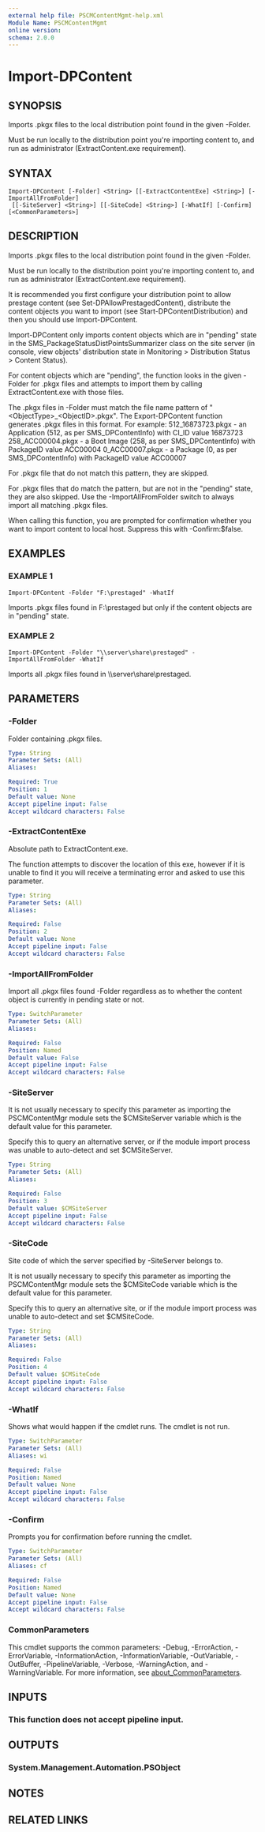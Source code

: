 ```yaml
---
external help file: PSCMContentMgmt-help.xml
Module Name: PSCMContentMgmt
online version:
schema: 2.0.0
---
```


# Import-DPContent

## SYNOPSIS
Imports .pkgx files to the local distribution point found in the given -Folder.

Must be run locally to the distribution point you're importing content to, and run as administrator (ExtractContent.exe requirement).

## SYNTAX

```
Import-DPContent [-Folder] <String> [[-ExtractContentExe] <String>] [-ImportAllFromFolder]
 [[-SiteServer] <String>] [[-SiteCode] <String>] [-WhatIf] [-Confirm] [<CommonParameters>]
```

## DESCRIPTION
Imports .pkgx files to the local distribution point found in the given -Folder.

Must be run locally to the distribution point you're importing content to, and run as administrator (ExtractContent.exe requirement).

It is recommended you first configure your distribution point to allow prestage content (see Set-DPAllowPrestagedContent), distribute the content objects you want to import (see Start-DPContentDistribution) and then you should use Import-DPContent.

Import-DPContent only imports content objects which are in "pending" state in the SMS_PackageStatusDistPointsSummarizer class on the site server (in console, view objects' distribution state in Monitoring \> Distribution Status \> Content Status).

For content objects which are "pending", the function looks in the given -Folder for .pkgx files and attempts to import them by calling ExtractContent.exe with those files.

The .pkgx files in -Folder must match the file name pattern of "\<ObjectType\>_\<ObjectID\>.pkgx".
The Export-DPContent function generates .pkgx files in this format.
For example:
    512_16873723.pkgx - an Application (512, as per SMS_DPContentInfo) with CI_ID value 16873723
    258_ACC00004.pkgx - a Boot Image (258, as per SMS_DPContentInfo) with PackageID value ACC00004
    0_ACC00007.pkgx - a Package (0, as per SMS_DPContentInfo) with PackageID value ACC00007

For .pkgx file that do not match this pattern, they are skipped.

For .pkgx files that do match the pattern, but are not in the "pending" state, they are also skipped.
Use the -ImportAllFromFolder switch to always import all matching .pkgx files.

When calling this function, you are prompted for confirmation whether you want to import content to local host.
Suppress this with -Confirm:$false.

## EXAMPLES

### EXAMPLE 1
```
Import-DPContent -Folder "F:\prestaged" -WhatIf
```

Imports .pkgx files found in F:\prestaged but only if the content objects are in "pending" state.

### EXAMPLE 2
```
Import-DPContent -Folder "\\server\share\prestaged" -ImportAllFromFolder -WhatIf
```

Imports all .pkgx files found in \\\\server\share\prestaged.

## PARAMETERS

### -Folder
Folder containing .pkgx files.

```yaml
Type: String
Parameter Sets: (All)
Aliases:

Required: True
Position: 1
Default value: None
Accept pipeline input: False
Accept wildcard characters: False
```

### -ExtractContentExe
Absolute path to ExtractContent.exe.

The function attempts to discover the location of this exe, however if it is unable to find it you will receive a terminating error and asked to use this parameter.

```yaml
Type: String
Parameter Sets: (All)
Aliases:

Required: False
Position: 2
Default value: None
Accept pipeline input: False
Accept wildcard characters: False
```

### -ImportAllFromFolder
Import all .pkgx files found -Folder regardless as to whether the content object is currently in pending state or not.

```yaml
Type: SwitchParameter
Parameter Sets: (All)
Aliases:

Required: False
Position: Named
Default value: False
Accept pipeline input: False
Accept wildcard characters: False
```

### -SiteServer
It is not usually necessary to specify this parameter as importing the PSCMContentMgr module sets the $CMSiteServer variable which is the default value for this parameter.

Specify this to query an alternative server, or if the module import process was unable to auto-detect and set $CMSiteServer.

```yaml
Type: String
Parameter Sets: (All)
Aliases:

Required: False
Position: 3
Default value: $CMSiteServer
Accept pipeline input: False
Accept wildcard characters: False
```

### -SiteCode
Site code of which the server specified by -SiteServer belongs to.

It is not usually necessary to specify this parameter as importing the PSCMContentMgr module sets the $CMSiteCode variable which is the default value for this parameter.

Specify this to query an alternative site, or if the module import process was unable to auto-detect and set $CMSiteCode.

```yaml
Type: String
Parameter Sets: (All)
Aliases:

Required: False
Position: 4
Default value: $CMSiteCode
Accept pipeline input: False
Accept wildcard characters: False
```

### -WhatIf
Shows what would happen if the cmdlet runs.
The cmdlet is not run.

```yaml
Type: SwitchParameter
Parameter Sets: (All)
Aliases: wi

Required: False
Position: Named
Default value: None
Accept pipeline input: False
Accept wildcard characters: False
```

### -Confirm
Prompts you for confirmation before running the cmdlet.

```yaml
Type: SwitchParameter
Parameter Sets: (All)
Aliases: cf

Required: False
Position: Named
Default value: None
Accept pipeline input: False
Accept wildcard characters: False
```

### CommonParameters
This cmdlet supports the common parameters: -Debug, -ErrorAction, -ErrorVariable, -InformationAction, -InformationVariable, -OutVariable, -OutBuffer, -PipelineVariable, -Verbose, -WarningAction, and -WarningVariable. For more information, see [about_CommonParameters](http://go.microsoft.com/fwlink/?LinkID=113216).

## INPUTS

### This function does not accept pipeline input.
## OUTPUTS

### System.Management.Automation.PSObject
## NOTES

## RELATED LINKS
